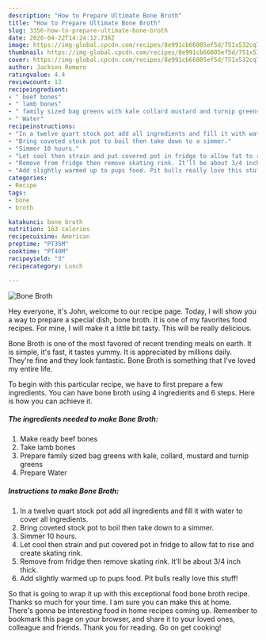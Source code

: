 ```yaml
---
description: "How to Prepare Ultimate Bone Broth"
title: "How to Prepare Ultimate Bone Broth"
slug: 3356-how-to-prepare-ultimate-bone-broth
date: 2020-04-22T14:24:12.736Z
image: https://img-global.cpcdn.com/recipes/8e991cb66005ef5d/751x532cq70/bone-broth-recipe-main-photo.jpg
thumbnail: https://img-global.cpcdn.com/recipes/8e991cb66005ef5d/751x532cq70/bone-broth-recipe-main-photo.jpg
cover: https://img-global.cpcdn.com/recipes/8e991cb66005ef5d/751x532cq70/bone-broth-recipe-main-photo.jpg
author: Jackson Romero
ratingvalue: 4.4
reviewcount: 12
recipeingredient:
- " beef bones"
- " lamb bones"
- " family sized bag greens with kale collard mustard and turnip greens"
- " Water"
recipeinstructions:
- "In a twelve quart stock pot add all ingredients and fill it with water to cover all ingredients."
- "Bring coveted stock pot to boil then take down to a simmer."
- "Simmer 10 hours."
- "Let cool then strain and put covered pot in fridge to allow fat to rise and create skating rink."
- "Remove from fridge then remove skating rink. It’ll be about 3/4 inch thick."
- "Add slightly warmed up to pups food. Pit bulls really love this stuff!"
categories:
- Recipe
tags:
- bone
- broth

katakunci: bone broth 
nutrition: 163 calories
recipecuisine: American
preptime: "PT35M"
cooktime: "PT40M"
recipeyield: "3"
recipecategory: Lunch

---
```



![Bone Broth](https://img-global.cpcdn.com/recipes/8e991cb66005ef5d/751x532cq70/bone-broth-recipe-main-photo.jpg)

Hey everyone, it's John, welcome to our recipe page. Today, I will show you a way to prepare a special dish, bone broth. It is one of my favorites food recipes. For mine, I will make it a little bit tasty. This will be really delicious.



Bone Broth is one of the most favored of recent trending meals on earth. It is simple, it's fast, it tastes yummy. It is appreciated by millions daily. They're fine and they look fantastic. Bone Broth is something that I've loved my entire life.


To begin with this particular recipe, we have to first prepare a few ingredients. You can have bone broth using 4 ingredients and 6 steps. Here is how you can achieve it.

<!--inarticleads1-->

##### The ingredients needed to make Bone Broth:

1. Make ready  beef bones
1. Take  lamb bones
1. Prepare  family sized bag greens with kale, collard, mustard and turnip greens
1. Prepare  Water




<!--inarticleads2-->

##### Instructions to make Bone Broth:

1. In a twelve quart stock pot add all ingredients and fill it with water to cover all ingredients.
1. Bring coveted stock pot to boil then take down to a simmer.
1. Simmer 10 hours.
1. Let cool then strain and put covered pot in fridge to allow fat to rise and create skating rink.
1. Remove from fridge then remove skating rink. It’ll be about 3/4 inch thick.
1. Add slightly warmed up to pups food. Pit bulls really love this stuff!




So that is going to wrap it up with this exceptional food bone broth recipe. Thanks so much for your time. I am sure you can make this at home. There's gonna be interesting food in home recipes coming up. Remember to bookmark this page on your browser, and share it to your loved ones, colleague and friends. Thank you for reading. Go on get cooking!
